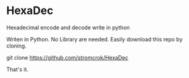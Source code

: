 # HexaDec
Hexadecimal encode and decode write in python

Writen in Python.
No Library are needed.
Easily download this repo by cloning.

git clone https://github.com/stromcrok/HexaDec

That's it.
